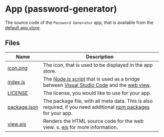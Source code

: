 # App (password-generator)

The source code of the `Password Generator` app, that is available from the [default app store](https://egomobile.github.io/vscode-powertools/apps/store.json).

## Files

| Name | Description |
| ---- | ----------- |
| [icon.png](https://github.com/egomobile/vscode-powertools-samples/blob/master/app-password-generator/icon.png) | The icon, that is used to be displayed in the app store. |
| [index.js](https://github.com/egomobile/vscode-powertools-samples/blob/master/app-password-generator/index.js) | The [Node.js script](https://nodejs.org/) that is used as a bridge between [Visual Studio Code](https://code.visualstudio.com/api/references/vscode-api) and the [web view](https://code.visualstudio.com/api/extension-guides/webview). |
| [LICENSE](https://github.com/egomobile/vscode-powertools-samples/blob/master/app-password-generator/LICENSE) | The license, you would like to use for your app. |
| [package.json](https://github.com/egomobile/vscode-powertools-samples/blob/master/app-password-generator/package.json) | The package file, with all meta data. This is also required, if you need additional [npm packages](https://www.npmjs.com/) for your app. |
| [view.ejs](https://github.com/egomobile/vscode-powertools-samples/blob/master/app-password-generator/view.ejs) | Renders the HTML source code for the web view. s. [ejs](https://www.npmjs.com/package/ejs) for more information. |
